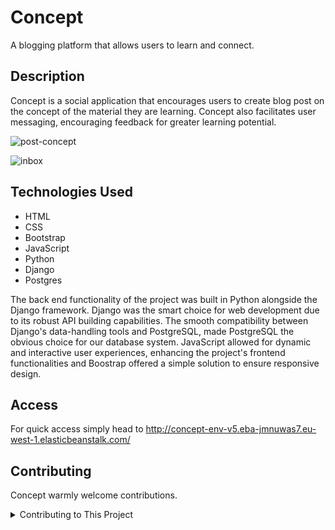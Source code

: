 # Concept
A blogging platform that allows users to learn and connect. 

## Description
Concept is a social application that encourages users to create blog post on the concept of the material they are learning. Concept also facilitates user messaging, encouraging feedback for greater learning potential.

![post-concept](https://github.com/brandonoregan/concept/assets/100802480/abb6434b-c1ae-41c0-8e0b-7cec368fec76)

![inbox](https://github.com/brandonoregan/concept/assets/100802480/b551662d-5071-433e-8145-a9531f54d523)


## Technologies Used

- HTML
- CSS
- Bootstrap
- JavaScript
- Python
- Django
- Postgres
  
The back end functionality of the project was built in Python alongside the Django framework. Django was the smart choice for web development due to its robust API building capabilities. The smooth compatibility between Django's data-handling tools and PostgreSQL, made PostgreSQL the obvious choice for our database system. JavaScript allowed for dynamic and interactive user experiences, enhancing the project's frontend functionalities and Boostrap offered a simple solution to ensure responsive design.


## Access
For quick access simply head to http://concept-env-v5.eba-jmnuwas7.eu-west-1.elasticbeanstalk.com/ 


## Contributing
Concept warmly welcome contributions. 

<details>
  
  <summary>Contributing to This Project</summary>
  
  - Fork the Repository:
    - Start by forking the original repository on GitHub. This creates a copy of the project under your GitHub account.
  
  - Clone the Forked Repository:
    - Clone the forked repository to your local machine using git clone [URL of your forked repo].
  
  - Create a Virtual Environment:
    - Set up a virtual environment (if needed) to manage dependencies. Use tools like virtualenv or venv and activate it.
  
  - Install Dependencies:
    - Install project dependencies listed in the requirements.txt file using pip install -r requirements.txt.
  
  - Make Changes:
    - Make the desired changes or additions to the project's codebase or documentation.
  
  - Test Changes:
    - Ensure your changes work as intended and haven't introduced errors. Run tests or perform manual checks, if applicable.
  
  - Commit Changes:
    - Stage and commit your changes using Git (git add . and git commit -m "Your commit message").
  
  - Push Changes:
    - Push your changes to your forked repository on GitHub (git push origin master or your branch name).
  
  - Create a Pull Request (PR):
    - Go to your forked repository on GitHub, and from there, create a pull request. Explain your changes, their purpose, and any relevant details.
  
  - Reference Issues (if applicable):
    - If your changes address specific issues or feature requests, reference them in the pull request description using #issue-number.
  
  - Engage in Discussion:
    - Be responsive to comments or feedback on your pull request. Engage in discussions, make necessary changes based on feedback, and ensure your code meets the project's guidelines.

  
  - Review and Merge:
    - Project maintainers will review your pull request. If your changes are accepted, they'll be merged into the original repository.
  
</details>
